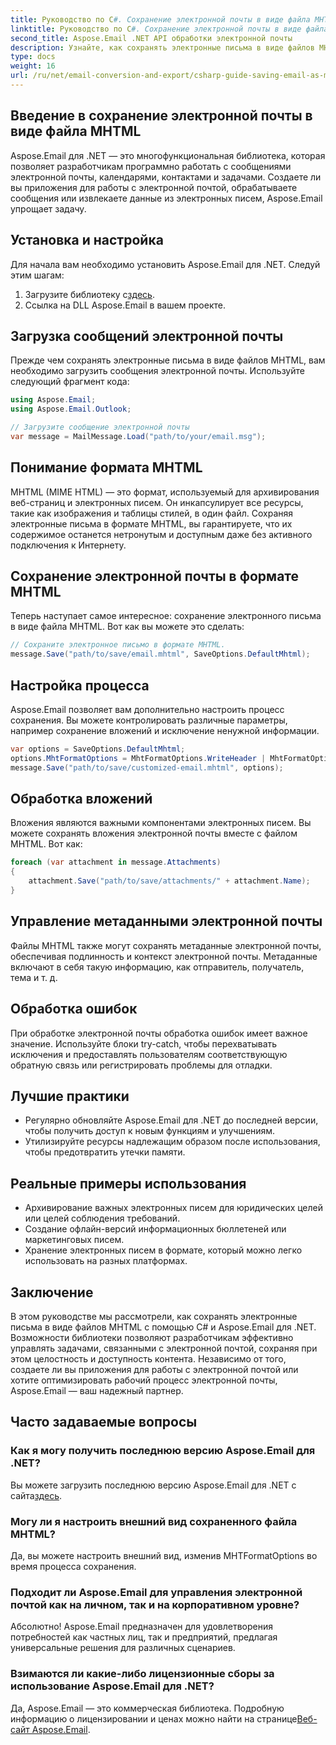 ```yaml
---
title: Руководство по C#. Сохранение электронной почты в виде файла MHTML
linktitle: Руководство по C#. Сохранение электронной почты в виде файла MHTML
second_title: Aspose.Email .NET API обработки электронной почты
description: Узнайте, как сохранять электронные письма в виде файлов MHTML с помощью C# и Aspose.Email для .NET. Пошаговое руководство с примерами кода и часто задаваемыми вопросами.
type: docs
weight: 16
url: /ru/net/email-conversion-and-export/csharp-guide-saving-email-as-mhtml-file/
---
```


## Введение в сохранение электронной почты в виде файла MHTML

Aspose.Email для .NET — это многофункциональная библиотека, которая позволяет разработчикам программно работать с сообщениями электронной почты, календарями, контактами и задачами. Создаете ли вы приложения для работы с электронной почтой, обрабатываете сообщения или извлекаете данные из электронных писем, Aspose.Email упрощает задачу.

## Установка и настройка

Для начала вам необходимо установить Aspose.Email для .NET. Следуй этим шагам:

1.  Загрузите библиотеку с[здесь](https://releases.aspose.com/email/net).
2. Ссылка на DLL Aspose.Email в вашем проекте.

## Загрузка сообщений электронной почты

Прежде чем сохранять электронные письма в виде файлов MHTML, вам необходимо загрузить сообщения электронной почты. Используйте следующий фрагмент кода:

```csharp
using Aspose.Email;
using Aspose.Email.Outlook;

// Загрузите сообщение электронной почты
var message = MailMessage.Load("path/to/your/email.msg");
```

## Понимание формата MHTML

MHTML (MIME HTML) — это формат, используемый для архивирования веб-страниц и электронных писем. Он инкапсулирует все ресурсы, такие как изображения и таблицы стилей, в один файл. Сохраняя электронные письма в формате MHTML, вы гарантируете, что их содержимое останется нетронутым и доступным даже без активного подключения к Интернету.

## Сохранение электронной почты в формате MHTML

Теперь наступает самое интересное: сохранение электронного письма в виде файла MHTML. Вот как вы можете это сделать:

```csharp
// Сохраните электронное письмо в формате MHTML.
message.Save("path/to/save/email.mhtml", SaveOptions.DefaultMhtml);
```

## Настройка процесса

Aspose.Email позволяет вам дополнительно настроить процесс сохранения. Вы можете контролировать различные параметры, например сохранение вложений и исключение ненужной информации.

```csharp
var options = SaveOptions.DefaultMhtml;
options.MhtFormatOptions = MhtFormatOptions.WriteHeader | MhtFormatOptions.HideExtraPrintHeader;
message.Save("path/to/save/customized-email.mhtml", options);
```

## Обработка вложений

Вложения являются важными компонентами электронных писем. Вы можете сохранять вложения электронной почты вместе с файлом MHTML. Вот как:

```csharp
foreach (var attachment in message.Attachments)
{
    attachment.Save("path/to/save/attachments/" + attachment.Name);
}
```

## Управление метаданными электронной почты

Файлы MHTML также могут сохранять метаданные электронной почты, обеспечивая подлинность и контекст электронной почты. Метаданные включают в себя такую информацию, как отправитель, получатель, тема и т. д.

## Обработка ошибок

При обработке электронной почты обработка ошибок имеет важное значение. Используйте блоки try-catch, чтобы перехватывать исключения и предоставлять пользователям соответствующую обратную связь или регистрировать проблемы для отладки.

## Лучшие практики

- Регулярно обновляйте Aspose.Email для .NET до последней версии, чтобы получить доступ к новым функциям и улучшениям.
- Утилизируйте ресурсы надлежащим образом после использования, чтобы предотвратить утечки памяти.

## Реальные примеры использования

- Архивирование важных электронных писем для юридических целей или целей соблюдения требований.
- Создание офлайн-версий информационных бюллетеней или маркетинговых писем.
- Хранение электронных писем в формате, который можно легко использовать на разных платформах.

## Заключение

В этом руководстве мы рассмотрели, как сохранять электронные письма в виде файлов MHTML с помощью C# и Aspose.Email для .NET. Возможности библиотеки позволяют разработчикам эффективно управлять задачами, связанными с электронной почтой, сохраняя при этом целостность и доступность контента. Независимо от того, создаете ли вы приложения для работы с электронной почтой или хотите оптимизировать рабочий процесс электронной почты, Aspose.Email — ваш надежный партнер.

## Часто задаваемые вопросы

### Как я могу получить последнюю версию Aspose.Email для .NET?

 Вы можете загрузить последнюю версию Aspose.Email для .NET с сайта[здесь](https://releases.aspose.com/email/net).

### Могу ли я настроить внешний вид сохраненного файла MHTML?

Да, вы можете настроить внешний вид, изменив MHTFormatOptions во время процесса сохранения.

### Подходит ли Aspose.Email для управления электронной почтой как на личном, так и на корпоративном уровне?

Абсолютно! Aspose.Email предназначен для удовлетворения потребностей как частных лиц, так и предприятий, предлагая универсальные решения для различных сценариев.

### Взимаются ли какие-либо лицензионные сборы за использование Aspose.Email для .NET?

Да, Aspose.Email — это коммерческая библиотека. Подробную информацию о лицензировании и ценах можно найти на странице[Веб-сайт Aspose.Email](https://www.aspose.com/purchase/default.aspx).
